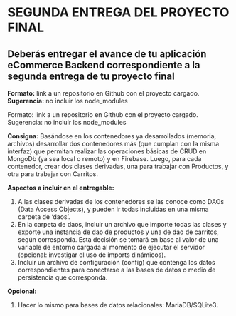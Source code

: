 # SEGUNDA ENTREGA DEL PROYECTO FINAL

## Deberás entregar el avance de tu aplicación eCommerce Backend correspondiente a la segunda entrega de tu proyecto final

**Formato:** link a un repositorio en Github con el proyecto cargado.
**Sugerencia:** no incluir los node_modules

Formato: link a un repositorio en Github con el proyecto cargado.
Sugerencia: no incluir los node_modules

**Consigna:** Basándose en los contenedores ya desarrollados (memoria, archivos) desarrollar dos contenedores más (que cumplan con la misma interfaz) que permitan realizar las operaciones básicas de CRUD en MongoDb (ya sea local o remoto) y en Firebase. Luego, para cada contenedor, crear dos clases derivadas, una para trabajar con Productos, y otra para trabajar con Carritos.

**Aspectos a incluir en el entregable:**

1. A las clases derivadas de los contenedores se las conoce como DAOs (Data Access Objects), y pueden ir todas incluidas en una misma carpeta de ‘daos’.
2. En la carpeta de daos, incluir un archivo que importe todas las clases y exporte una instancia de dao de productos y una de dao de carritos, según corresponda. Esta decisión se tomará en base al valor de una variable de entorno cargada al momento de ejecutar el servidor (opcional: investigar el uso de imports dinámicos).
3. Incluir un archivo de configuración (config) que contenga los datos correspondientes para conectarse a las bases de datos o medio de persistencia que corresponda.

**Opcional:**

1. Hacer lo mismo para bases de datos relacionales: MariaDB/SQLite3.
